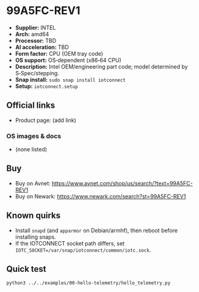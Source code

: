 # 99A5FC-REV1

- **Supplier:** INTEL
- **Arch:** amd64
- **Processor:** TBD
- **AI acceleration:** TBD
- **Form factor:** CPU (OEM tray code)
- **OS support:** OS‑dependent (x86‑64 CPU)
- **Description:** Intel OEM/engineering part code; model determined by S‑Spec/stepping.
- **Snap install:** `sudo snap install iotconnect`
- **Setup:** `iotconnect.setup`

## Official links
- Product page: (add link)

### OS images & docs
- (none listed)

## Buy
- Buy on Avnet: https://www.avnet.com/shop/us/search/?text=99A5FC-REV1
- Buy on Newark: https://www.newark.com/search?st=99A5FC-REV1

## Known quirks
- Install `snapd` (and `apparmor` on Debian/armhf), then reboot before installing snaps.
- If the IOTCONNECT socket path differs, set `IOTC_SOCKET=/var/snap/iotconnect/common/iotc.sock`.

## Quick test
```bash
python3 ../../examples/00-hello-telemetry/hello_telemetry.py
```

